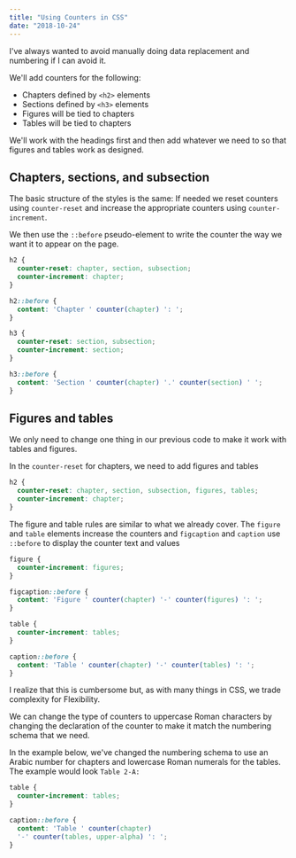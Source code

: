 ```yaml
---
title: "Using Counters in CSS"
date: "2018-10-24"
---
```


I've always wanted to avoid manually doing data replacement and numbering if I can avoid it.

We'll add counters for the following:

- Chapters defined by `<h2>` elements
- Sections defined by `<h3>` elements
- Figures will be tied to chapters
- Tables will be tied to chapters

We'll work with the headings first and then add whatever we need to so that figures and tables work as designed.

## Chapters, sections, and subsection

The basic structure of the styles is the same: If needed we reset counters using `counter-reset` and increase the appropriate counters using `counter-increment`.

We then use the `::before` pseudo-element to write the counter the way we want it to appear on the page.

```css
h2 {
  counter-reset: chapter, section, subsection;
  counter-increment: chapter;
}

h2::before {
  content: 'Chapter ' counter(chapter) ': ';
}

h3 {
  counter-reset: section, subsection;
  counter-increment: section;
}

h3::before {
  content: 'Section ' counter(chapter) '.' counter(section) ' ';
}
```

## Figures and tables

We only need to change one thing in our previous code to make it work with tables and figures.

In the `counter-reset` for chapters, we need to add figures and tables

```css
h2 {
  counter-reset: chapter, section, subsection, figures, tables;
  counter-increment: chapter;
}
```

The figure and table rules are similar to what we already cover. The `figure` and `table` elements increase the counters and `figcaption` and `caption` use `::before` to display the counter text and values

```css
figure {
  counter-increment: figures;
}

figcaption::before {
  content: 'Figure ' counter(chapter) '-' counter(figures) ': ';
}

table {
  counter-increment: tables;
}

caption::before {
  content: 'Table ' counter(chapter) '-' counter(tables) ': ';
}
```

I realize that this is cumbersome but, as with many things in CSS, we trade complexity for Flexibility.

We can change the type of counters to uppercase Roman characters by changing the declaration of the counter to make it match the numbering schema that we need.

In the example below, we've changed the numbering schema to use an Arabic number for chapters and lowercase Roman numerals for the tables. The example would look `Table 2-A:`

```css
table {
  counter-increment: tables;
}

caption::before {
  content: 'Table ' counter(chapter) 
  '-' counter(tables, upper-alpha) ': ';
}
```
